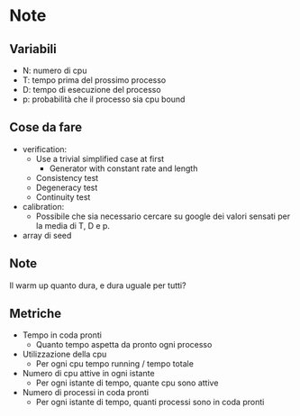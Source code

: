 # Note

## Variabili

- N: numero di cpu
- T: tempo prima del prossimo processo
- D: tempo di esecuzione del processo
- p: probabilità che il processo sia cpu bound

## Cose da fare

- verification:
  - Use a trivial simplified case at first
    - Generator with constant rate and length
  - Consistency test
  - Degeneracy test
  - Continuity test
- calibration:
  - Possibile che sia necessario cercare su google dei valori sensati per la media di T, D e p.
- array di seed
  
## Note

Il warm up quanto dura, e dura uguale per tutti?

## Metriche

- Tempo in coda pronti
  - Quanto tempo aspetta da pronto ogni processo
- Utilizzazione della cpu
  - Per ogni cpu tempo running / tempo totale
- Numero di cpu attive in ogni istante
  - Per ogni istante di tempo, quante cpu sono attive
- Numero di processi in coda pronti
  - Per ogni istante di tempo, quanti processi sono in coda pronti

